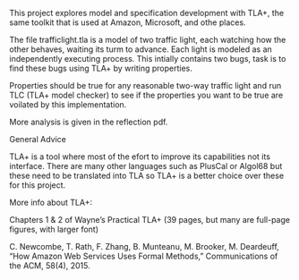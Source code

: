 This project explores model and specification development with TLA+, the
same toolkit that is used at Amazon, Microsoft, and othe places.

The file trafficlight.tla is a model of two traffic light, each watching
how the other behaves, waiting its turm to advance. Each light is
modeled as an independently executing process. This intially contains
two bugs, task is to find these bugs using TLA+ by writing properties.

Properties should be true for any reasonable two-way traffic light and
run TLC (TLA+ model checker) to see if the properties you want to be
true are voilated by this implementation.

More analysis is given in the reflection pdf.

General Advice

TLA+ is a tool where most of the efort to improve its capabilities not
its interface. There are many other languages such as PlusCal or Algol68
but these need to be translated into TLA so TLA+ is a better choice over
these for this project.

More info about TLA+:

Chapters 1 & 2 of Wayne’s Practical TLA+ (39 pages, but many are
full-page figures, with larger font)

C. Newcombe, T. Rath, F. Zhang, B. Munteanu, M. Brooker, M. Deardeuff,
“How Amazon Web Services Uses Formal Methods,” Communications of the
ACM, 58(4), 2015.
